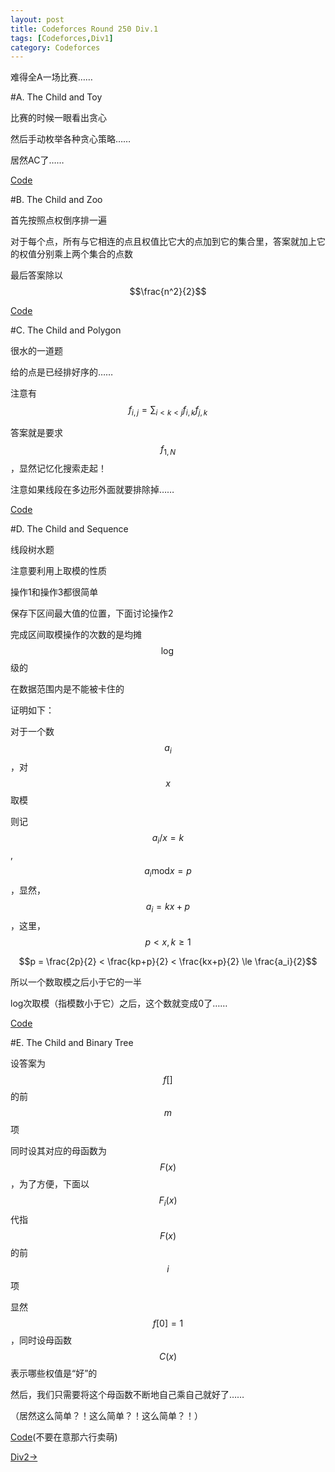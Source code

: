 ```yaml
---
layout: post
title: Codeforces Round 250 Div.1
tags: [Codeforces,Div1]
category: Codeforces
---
```


难得全A一场比赛……

#A. The Child and Toy

比赛的时候一眼看出贪心

然后手动枚举各种贪心策略……

居然AC了……

[Code](http://codeforces.com/contest/437/submission/6770461)

#B. The Child and Zoo

首先按照点权倒序排一遍

对于每个点，所有与它相连的点且权值比它大的点加到它的集合里，答案就加上它的权值分别乘上两个集合的点数

最后答案除以$$\frac{n^2}{2}$$

[Code](http://codeforces.com/contest/438/submission/6782275)

#C. The Child and Polygon

很水的一道题

给的点是已经排好序的……

注意有$$f_{i,j}=\sum_{i<k<j} f_{i,k}f_{j,k}$$

答案就是要求$$f_{1,N}$$，显然记忆化搜索走起！

注意如果线段在多边形外面就要排除掉……

[Code](http://codeforces.com/contest/437/submission/6785287)

#D. The Child and Sequence

线段树水题

注意要利用上取模的性质

操作1和操作3都很简单

保存下区间最大值的位置，下面讨论操作2

完成区间取模操作的次数的是均摊$$\log$$级的

在数据范围内是不能被卡住的

证明如下：

对于一个数$$a_i$$，对$$x$$取模

则记$$a_i/x = k $$,$$a_i \textrm{mod} x = p $$，显然，$$ a_i = kx+p $$，这里，$$p<x,k\ge 1$$

$$p = \frac{2p}{2} < \frac{kp+p}{2} < \frac{kx+p}{2} \le \frac{a_i}{2}$$

所以一个数取模之后小于它的一半

log次取模（指模数小于它）之后，这个数就变成0了……

[Code](http://codeforces.com/contest/438/submission/6785922)

#E. The Child and Binary Tree

设答案为$$f[]$$的前$$m$$项

同时设其对应的母函数为$$F(x)$$，为了方便，下面以$$F_i(x)$$代指$$F(x)$$的前$$i$$项

显然$$f[0]=1$$，同时设母函数$$C(x)$$表示哪些权值是“好”的

然后，我们只需要将这个母函数不断地自己乘自己就好了……

（居然这么简单？！这么简单？！这么简单？！）

[Code](http://codeforces.com/contest/438/submission/6793268)(不要在意那六行卖萌)

[Div2→](/codeforces/2014/06/04/cf250_div2/)


